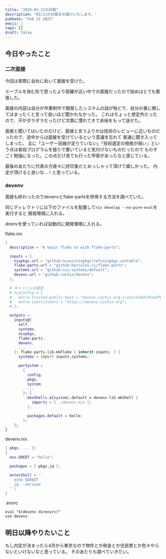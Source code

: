 ```yaml
---
title: "2025-02-21の日報"
description: "02/21の日報をお届けいたします。"
pubDate: "Feb 21 2025"
emoji: 🦊
tags: []
draft: false
---
```


## 今日やったこと

### 二次面接

今回は実際に会社に赴いて面接を受けた。

テーブルを挟む形で思ったより距離が近い中での面接だったので始めはとても緊張した。

面接の内容は自分が卒業制作で開発したシステムの話が殆どで、自分の事に関してはまったくと言って良いほど聞かれなかった。
これはちょっと想定外だったので、汗がダラダラだったけど次第に慣れてきて余裕をもって話せた。

面接と聞いてはいたのだけど、面接と言うよりかは技術のレビューに近いものだったので、途中からは面接を受けているという意識を忘れて
普通に聞き入ってしまった。
主に「ユーザー目線が足りていない」「技術選定の根拠が弱い」という点は普段プログラムを独りで書いていると気付けないものだったので
ものすごく勉強になった。この点だけ見ても行った甲斐があったなと感じている。

最後のあたりに代表の方直々に好印象だとおっしゃって頂けて嬉しかった。
内定が頂けると良いな...！と思っている。

### devenv

面接も終わったのでdevenvとflake-partsを併用する方法を調べていた。

同じディレクトリに以下のファイルを配置して`nix develop --no-pure-eval`を実行すると
開発環境に入れる。

direnvを使っていれば自動的に開発環境に入れる。

flake.nix

```nix
{
  description = "A basic flake to with flake-parts";

  inputs = {
    nixpkgs.url = "github:nixos/nixpkgs?ref=nixpkgs-unstable";
    flake-parts.url = "github:hercules-ci/flake-parts";
    systems.url = "github:nix-systems/default";
    devenv.url = "github:cachix/devenv";
  };

  # キャッシュの設定
  # nixConfig = {
  #   extra-trusted-public-keys = "devenv.cachix.org-1:w1cLUi8dv3hnoSPGAuibQv+f9TZLr6cv/Hm9XgU50cw=";
  #   extra-substituters = "https://devenv.cachix.org";
  # };

  outputs =
    inputs@{
      self,
      systems,
      nixpkgs,
      flake-parts,
      devenv,
      ...
    }: flake-parts.lib.mkFlake { inherit inputs; } {
      systems = import inputs.systems;

      perSystem =
        {
          config,
          pkgs,
          system,
          ...
        }: {
          devShells.${system}.default = devenv.lib.mkShell {
            imports = [ ./devenv.nix ];
          };

          packages.default = hello;
        };
    };
}
```

devenv.nix

```nix
{ pkgs, ... }: 
{ 
  env.GREET = "hello"; 

  packages = [ pkgs.jq ];

  enterShell = ''
    echo $GREET
    jq --version
  ''; 
}
```

.envrc

```
eval "$(devenv direnvrc)"
use devenv
```

## 明日以降やりたいこと

もし内定が決まったら4月から東京なので物件とか税金とか住民票とか色々やらないといけないなと思っている。
そのあたりも調べていきたい。
